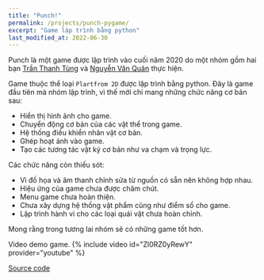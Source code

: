 ```yaml
---
title: "Punch!"
permalink: /projects/punch-pygame/
excerpt: "Game lập trình bằng python"
last_modified_at: 2022-06-30
---
```


Punch là một game được lập trình vào cuối năm 2020 do một nhóm gồm hai bạn [Trần Thanh Tùng](https://github.com/thanhtung1005) và [Nguyễn Văn Quân](https://github.com/quanpersie2001) thực hiện.

Game thuộc thể loại `Plartfrom 2D` được lập trình bằng python. Đây là game đầu tiên mà nhóm lập trình, vì thế mới chỉ mang những chức năng cơ bản sau:

- Hiển thị hình ảnh cho game.
- Chuyển động cơ bản của các vật thể trong game.
- Hệ thống điều khiển nhân vật cơ bản.
- Ghép hoạt ảnh vào game.
- Tạo các tương tác vật ký cơ bản như va chạm và trọng lực.

Các chức năng còn thiếu sót:

- Vì đồ họa và âm thanh chỉnh sửa từ nguồn có sẵn nên không hợp nhau.
- Hiệu ứng của game chưa được chăm chút.
- Menu game chưa hoàn thiện.
- Chưa xây dựng hệ thống vật phẩm cũng như điểm số cho game.
- Lập trình hành vi cho các loại quái vật chưa hoàn chỉnh.

Mong rằng trong tương lai nhóm sẽ có những game tốt hơn.

Video demo game.
{% include video id="Zl0RZ0yRewY" provider="youtube" %}

[Source code](https://github.com/thanhtung1005/Punch-PygameProject)
